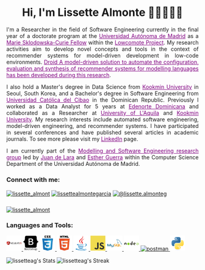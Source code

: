 <h1 align="center">Hi, I'm Lissette Almonte 👩🏾‍💻🌌🦕</h1>

<p align="justify">I'm a Researcher in the field of Software Engineering currently in the final year of a doctorate program at the <a href="https://www.uam.es/uam/en/inicio" style="color:purple;">Universidad Autónoma de Madrid</a> as a <a href="https://marie-sklodowska-curie-actions.ec.europa.eu/actions/doctoral-networks" style="color:purple;">Marie Sklodowska-Curie Fellow</a> within the <a href="https://www.lowcomote.eu/" style="color:purple;">Lowcomote Project</a>. My research activities aim to develop novel concepts and tools in the context of recommender systems for model-driven development in low-code environments. <a href="https://droid-dsl.github.io/" style="color:purple;">Droid A model-driven solution to automate the configuration, evaluation and synthesis of recommender systems for modelling languages has been developed during this research</a>.</p>

<p align="justify">I also hold a Master's degree in Data Science from <a href="https://english.kookmin.ac.kr/" style="color:purple;">Kookmin University</a> in Seoul, South Korea, and a Bachelor's degree in Software Engineering from <a href="https://www.ucateci.edu.do/" style="color:purple;">Universidad Católica del Cibao</a> in the Dominican Republic. Previously I worked as a Data Analyst for 5 years at <a href="https://edenorte.com.do/" style="color:purple;">Edenorte Dominicana</a> and collaborated as a Researcher at <a href="https://www.univaq.it/en/" style="color:purple;">University of L'Aquila</a> and <a href="https://english.kookmin.ac.kr/" style="color:purple;">Kookmin University</a>. My research interests include automated software engineering, model-driven engineering, and recommender systems. I have participated in several conferences and have published several articles in academic journals. To see more please visit my <a href="https://www.linkedin.com/in/lissettealmontegarcia/" style="color:purple;">LinkedIn</a> page.</p>

<p align="justify">I am currently part of the <a href="http://miso.es/index.html" style="color:purple;">Modelling and Software Engineering research group</a> led by <a href="http://arantxa.ii.uam.es/~jlara/" style="color:purple;">Juan de Lara</a> and <a href="http://arantxa.ii.uam.es/~eguerra/" style="color:purple;">Esther Guerra</a> within the Computer Science Department of the Universidad Autónoma de Madrid.</p>




<h3 align="left">Connect with me:</h3>
<p align="left">
<a href="https://twitter.com/lissette_almont" target="blank"><img align="center" src="https://raw.githubusercontent.com/rahuldkjain/github-profile-readme-generator/master/src/images/icons/Social/twitter.svg" alt="lissette_almont" height="30" width="40" /></a>
<a href="https://linkedin.com/in/lissettealmontegarcia" target="blank"><img align="center" src="https://raw.githubusercontent.com/rahuldkjain/github-profile-readme-generator/master/src/images/icons/Social/linked-in-alt.svg" alt="lissettealmontegarcia" height="30" width="40" /></a>
<a href="https://medium.com/@lissette.almonteg" target="blank"><img align="center" src="https://raw.githubusercontent.com/rahuldkjain/github-profile-readme-generator/master/src/images/icons/Social/medium.svg" alt="@lissette.almonteg" height="30" width="40" /></a>
</p>

<h3 align="left"></h3>
<p align="left">
<a href="https://droid-dsl.github.io/#page-top" target="blank"><img align="center" src="https://github.com/lissetteag/Droid-dsl.github.io/blob/main/assets/img/cover.png" alt="lissette_almont" height="25%" width="25%" /></a>
</p>

<h3 align="left">Languages and Tools:</h3>
<p align="left"> <a href="https://angular.io" target="_blank" rel="noreferrer"> <img src="https://raw.githubusercontent.com/devicons/devicon/master/icons/angularjs/angularjs-original-wordmark.svg" alt="angularjs" width="40" height="40"/> </a> <a href="https://getbootstrap.com" target="_blank" rel="noreferrer"> <img src="https://raw.githubusercontent.com/devicons/devicon/master/icons/bootstrap/bootstrap-plain-wordmark.svg" alt="bootstrap" width="40" height="40"/> </a> <a href="https://www.w3schools.com/css/" target="_blank" rel="noreferrer"> <img src="https://raw.githubusercontent.com/devicons/devicon/master/icons/css3/css3-original-wordmark.svg" alt="css3" width="40" height="40"/> </a> <a href="https://www.w3.org/html/" target="_blank" rel="noreferrer"> <img src="https://raw.githubusercontent.com/devicons/devicon/master/icons/html5/html5-original-wordmark.svg" alt="html5" width="40" height="40"/> </a> <a href="https://www.java.com" target="_blank" rel="noreferrer"> <img src="https://raw.githubusercontent.com/devicons/devicon/master/icons/java/java-original.svg" alt="java" width="40" height="40"/> </a> <a href="https://developer.mozilla.org/en-US/docs/Web/JavaScript" target="_blank" rel="noreferrer"> <img src="https://raw.githubusercontent.com/devicons/devicon/master/icons/javascript/javascript-original.svg" alt="javascript" width="40" height="40"/> </a> <a href="https://www.mysql.com/" target="_blank" rel="noreferrer"> <img src="https://raw.githubusercontent.com/devicons/devicon/master/icons/mysql/mysql-original-wordmark.svg" alt="mysql" width="40" height="40"/> </a> <a href="https://nodejs.org" target="_blank" rel="noreferrer"> <img src="https://raw.githubusercontent.com/devicons/devicon/master/icons/nodejs/nodejs-original-wordmark.svg" alt="nodejs" width="40" height="40"/> </a> <a href="https://postman.com" target="_blank" rel="noreferrer"> <img src="https://www.vectorlogo.zone/logos/getpostman/getpostman-icon.svg" alt="postman" width="40" height="40"/> </a> <a href="https://www.python.org" target="_blank" rel="noreferrer"> <img src="https://raw.githubusercontent.com/devicons/devicon/master/icons/python/python-original.svg" alt="python" width="40" height="40"/> </a> </p>


![lissetteag's Stats](https://github-readme-stats.vercel.app/api?username=lissetteag&theme=tokyonight&show_icons=true&hide_border=true&count_private=true) ![lissetteag's Streak](https://github-readme-streak-stats.herokuapp.com/?user=lissetteag&theme=tokyonight&hide_border=true)
